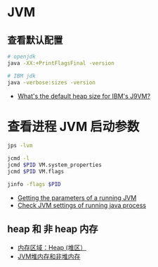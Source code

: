 # JVM

## 查看默认配置

```sh
# openjdk
java -XX:+PrintFlagsFinal -version

# IBM jdk
java -verbose:sizes -version
```

- [What's the default heap size for IBM's J9VM?](https://stackoverflow.com/questions/1572738/whats-the-default-heap-size-for-ibms-j9vm)

# 查看进程 JVM 启动参数

```sh
jps -lvm

jcmd -l
jcmd $PID VM.system_properties
jcmd $PID VM.flags

jinfo -flags $PID
```

- [Getting the parameters of a running JVM](https://stackoverflow.com/questions/5317152/getting-the-parameters-of-a-running-jvm)
- [Check JVM settings of running java process](https://makandracards.com/operations/531812-check-jvm-settings-running-java-process)

## heap 和 非 heap 内存

- [内存区域：Heap (堆区）](https://www.cnblogs.com/yanliang12138/p/14453698.html)
- [JVM堆内存和非堆内存](https://xstarcd.github.io/wiki/Java/JVM_Heap_Non-heap.html)


